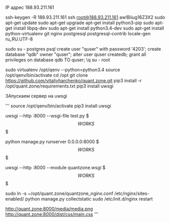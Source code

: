 IP адрес	188.93.211.161

ssh-keygen -R 188.93.211.161
ssh root@188.93.211.161
aw!Biiug16Z3X2
sudo apt-get update
sudo apt-get upgrade
apt-get install python3-pip
sudo apt-get install libpq-dev
sudo apt-get install python3.4-dev
sudo apt-get install python-virtualenv git nginx postgresql postgresql-contrib
locale-gen ru_RU.UTF-8

sudo su - postgres
psql
create user "quser" with password '4203';
create database "qdb" owner "quser";
alter user quser createdb;
grant all privileges on database qdb TO quser;
\q
su - root

sudo virtualenv /opt/qenv --python=python3.4
source /opt/qenv/bin/activate
cd /opt
git clone https://github.com/vitaliyharchenko/quant.zone.git
pip3 install -r /opt/quant.zone/requirements.txt
pip3 install uwsgi

ЗАпускаем сервер на uwsgi

'''
source /opt/qenv/bin/activate
pip3 install uwsgi

uwsgi --http :8000 --wsgi-file test.py
$$$WORKS$$$

python manage.py runserver 0.0.0.0:8000
$$$WORKS$$$

uwsgi --http :8000 --module quantzone.wsgi
$$$WORKS$$$

sudo ln -s ~/opt/quant.zone/quantzone_nginx.conf /etc/nginx/sites-enabled/
python manage.py collectstatic
sudo /etc/init.d/nginx restart

http://quant.zone:8000/media/media.png
http://quant.zone:8000/dist/css/main.css
'''